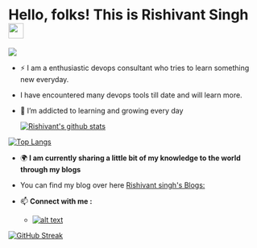 # Hello, folks!   This is Rishivant Singh  <img src="https://raw.githubusercontent.com/MartinHeinz/MartinHeinz/master/wave.gif" width="30px">



![](https://komarev.com/ghpvc/?username=your-github-username&color=dc143c)

- :zap: I am a enthusiastic devops consultant who tries to learn something new everyday.
-  I have encountered many devops tools till date and will learn more.
- 🌱 I’m addicted to learning and growing every day



  
  [![Rishivant's  github stats](https://github-readme-stats.vercel.app/api?username=rishvantsingh&count_private=true&show_icons=true&theme=radical&hide_rank=false)](https://github.com/anuraghazra/github-readme-stats)
  


[![Top Langs](https://github-readme-stats.vercel.app/api/top-langs/?username=rishvantsingh)](https://github.com/rishvantsingh/github-readme-stats)

- :earth_africa:<b> I am currently sharing a little bit of my knowledge to the world through my blogs </b>
-  You can find my blog over here [Rishivant singh's Blogs:](https://blog.knoldus.com/author/rishivantsingh/)


- 📫 <b> Connect with me : </b>
  - <a href="https://www.linkedin.com/in/rishivantsingh/"> ![alt text](https://img.shields.io/badge/-LinkedIn-0e76a8?style=plastic&logo=linkedIn)</a>
  


[![GitHub Streak](http://github-readme-streak-stats.herokuapp.com?user=rishvantsingh&theme=dracula&date_format=M%20j%5B%2C%20Y%5D)](https://git.io/streak-stats)

